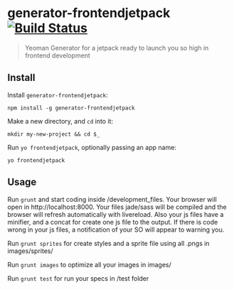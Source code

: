 # generator-frontendjetpack [![Build Status](https://secure.travis-ci.org/TheBlasfem/generator-frontendjetpack.png?branch=master)](https://travis-ci.org/TheBlasfem/generator-frontendjetpack)

> Yeoman Generator for a jetpack ready to launch you so high in frontend development

## Install

Install `generator-frontendjetpack`:
```
npm install -g generator-frontendjetpack
```

Make a new directory, and `cd` into it:
```
mkdir my-new-project && cd $_
```

Run `yo frontendjetpack`, optionally passing an app name:
```
yo frontendjetpack
```

## Usage

Run `grunt` and start coding inside /development_files. Your browser will open in http://localhost:8000. Your files jade/sass will be compiled and the browser will refresh automatically with livereload. Also your js files have a minifier, and a concat for create one js file to the output. If there is code wrong in your js files, a notification of your SO will appear to warning you.

Run `grunt sprites` for create styles and a sprite file using all .pngs in images/sprites/

Run `grunt images` to optimize all your images in images/

Run `grunt test` for run your specs in /test folder